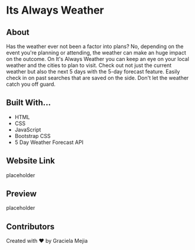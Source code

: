 # Its Always Weather

## About

Has the weather ever not been a factor into plans? No, depending on the event you're planning or attending, the weather can make an huge impact on the outcome. On It's Always Weather you can keep an eye on your local weather and the cities to plan to visit. Check out not just the current weather but also the next 5 days with the 5-day forecast feature. Easily check in on past searches that are saved on the side. Don't let the weather catch you off guard.

## Built With...

- HTML
- CSS
- JavaScript
- Bootstrap CSS
- 5 Day Weather Forecast API

## Website Link

placeholder

## Preview

placeholder

## Contributors

Created with ❤️ by Graciela Mejia
